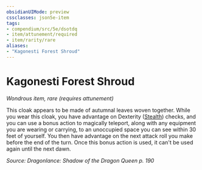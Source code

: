 ```yaml
---
obsidianUIMode: preview
cssclasses: json5e-item
tags:
- compendium/src/5e/dsotdq
- item/attunement/required
- item/rarity/rare
aliases: 
- "Kagonesti Forest Shroud"
---
```

# Kagonesti Forest Shroud
*Wondrous item, rare (requires attunement)*  


This cloak appears to be made of autumnal leaves woven together. While you wear this cloak, you have advantage on Dexterity ([Stealth](Mechanics/Rules/skills.md#Stealth)) checks, and you can use a bonus action to magically teleport, along with any equipment you are wearing or carrying, to an unoccupied space you can see within 30 feet of yourself. You then have advantage on the next attack roll you make before the end of the turn. Once this bonus action is used, it can't be used again until the next dawn.

*Source: Dragonlance: Shadow of the Dragon Queen p. 190*